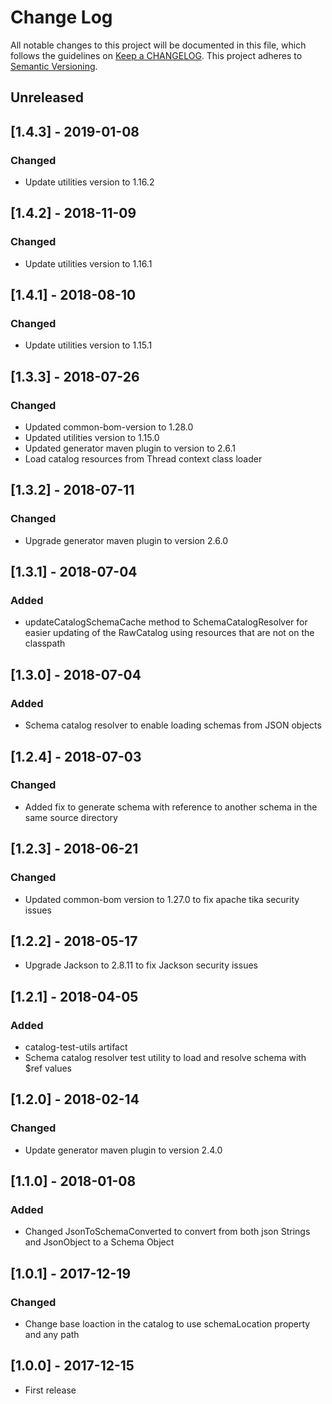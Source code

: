 # Change Log
All notable changes to this project will be documented in this file, which follows the guidelines 
on [Keep a CHANGELOG](http://keepachangelog.com/). This project adheres to 
[Semantic Versioning](http://semver.org/).

## Unreleased
## [1.4.3] - 2019-01-08

### Changed
- Update utilities version to 1.16.2

## [1.4.2] - 2018-11-09

### Changed
- Update utilities version to 1.16.1

## [1.4.1] - 2018-08-10

### Changed
- Update utilities version to 1.15.1

## [1.3.3] - 2018-07-26
### Changed
- Updated common-bom-version to 1.28.0
- Updated utilities version to 1.15.0
- Updated generator maven plugin to version to 2.6.1
- Load catalog resources from Thread context class loader

## [1.3.2] - 2018-07-11
### Changed
- Upgrade generator maven plugin to version 2.6.0

## [1.3.1] - 2018-07-04
### Added
- updateCatalogSchemaCache method to SchemaCatalogResolver for easier updating of the RawCatalog 
using resources that are not on the classpath

## [1.3.0] - 2018-07-04
### Added
- Schema catalog resolver to enable loading schemas from JSON objects

## [1.2.4] - 2018-07-03

### Changed
- Added fix to generate schema with reference to another schema in the same source directory

## [1.2.3] - 2018-06-21

### Changed
- Updated common-bom version to 1.27.0 to fix apache tika security issues

## [1.2.2] - 2018-05-17
- Upgrade Jackson to 2.8.11 to fix Jackson security issues 

## [1.2.1] - 2018-04-05
### Added
- catalog-test-utils artifact
- Schema catalog resolver test utility to load and resolve schema with $ref values 

## [1.2.0] - 2018-02-14
### Changed
- Update generator maven plugin to version 2.4.0

## [1.1.0] - 2018-01-08
### Added
- Changed JsonToSchemaConverted to convert from both json Strings and JsonObject to a Schema Object

## [1.0.1] - 2017-12-19
### Changed
- Change base loaction in the catalog to use schemaLocation property and any path

## [1.0.0] - 2017-12-15
- First release
